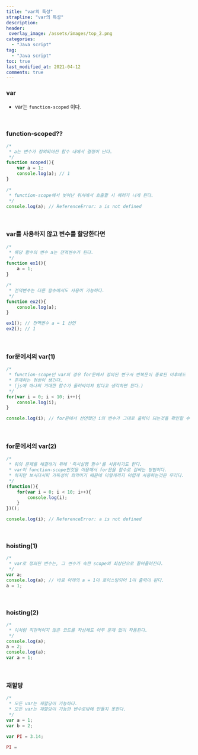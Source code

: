 ```yaml
---
title: "var의 특성"
strapline: "var의 특성"
description: 
header:
 overlay_image: /assets/images/top_2.png
categories:
  - "Java script"
tag:
  - "Java script"
toc: true
last_modified_at: 2021-04-12
comments: true
---
```


### var

- var는 `function-scoped` 이다.
<br>

### function-scoped??

```jsx
/*
 * a는 변수가 정의되어진 함수 내에서 결정이 난다.
 */
function scoped(){
	var a = 1;
	console.log(a); // 1
}

/*
 * function-scope에서 벗어난 위치에서 호출할 시 에러가 나게 된다.
 */
console.log(a); // ReferenceError: a is not defined
```
<br>

### var를 사용하지 않고 변수를 할당한다면

```jsx
/*
 * 해당 함수의 변수 a는 전역변수가 된다.
 */
function ex1(){
	a = 1;
}

/*
 * 전역변수는 다른 함수에서도 사용이 가능하다.
 */
function ex2(){
	console.log(a);
}

ex1(); // 전역변수 a = 1 선언
ex2(); // 1
```
<br>

### for문에서의 var(1)

```jsx
/*
 * function-scope인 var의 경우 for문에서 정의된 변구사 반복문이 종료된 이후에도
 * 존재하는 현상이 생긴다.
 * (js에 하나의 거대한 함수가 둘러싸여져 있다고 생각하면 된다.)
 */
for(var i = 0; i < 10; i++){
	console.log(i);
}

console.log(i); // for문에서 선언했던 i의 변수가 그대로 출력이 되는것을 확인할 수 있다.
```
<br>

### for문에서의 var(2)

```jsx
/*
 * 위의 문제를 해결하기 위해 '즉시실행 함수'를 사용하기도 한다.
 * var이 function-scope인것을 이용해서 for문을 함수로 감싸는 방법이다.
 * 하지만 보시다시피 가독성이 최악이기 때문에 이렇게까지 어렵게 사용하는것은 무리다.
 */
(function(){
	for(var i = 0; i < 10; i++){
		console.log(i);
	}
})();

console.log(i); // ReferenceError: a is not defined
```
<br>

### hoisting(1)

```jsx
/*
 * var로 정의된 변수는, 그 변수가 속한 scope의 최상단으로 끌어올려진다.
 */
var a;
console.log(a); // 바로 아래의 a = 1이 호이스팅되어 1이 출력이 된다.
a = 1;
```
<br>

### hoisting(2)

```jsx
/*
 * 이처럼 직관적이지 않은 코드를 작성해도 아무 문제 없이 작동된다.
 */
console.log(a);
a = 2;
console.log(a);
var a = 1;
```
<br>

### 재할당

```jsx
/*
 * 모든 var는 재할당이 가능하다.
 * 모든 var는 재할당이 가능한 변수로밖에 만들지 못한다.
 */
var a = 1;
var b = 2;

var PI = 3.14;

PI = 
```